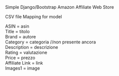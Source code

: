 Simple Django/Bootstrap Amazon Affiliate Web Store


CSV file Mapping for model



ASIN = asin<br>
Title = titolo<br>
Brand = autore<br>
Category = categoria //non presente ancora<br>
Description = descrizione<br>
Rating = valutazione<br>
Price = prezzo<br>
Affiliate Link = link<br>
Images1 = image<br>

